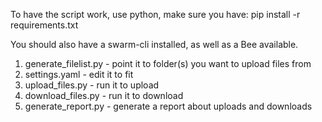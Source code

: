 
To have the script work, use python, make sure you have:
pip install -r requirements.txt

You should also have a swarm-cli installed, as well as a Bee available.

1. generate_filelist.py - point it to folder(s) you want to upload files from
2. settings.yaml - edit it to fit 
3. upload_files.py - run it to upload
4. download_files.py - run it to download
5. generate_report.py - generate a report about uploads and downloads
